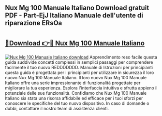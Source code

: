 ## Nux Mg 100 Manuale Italiano Download gratuit PDF - Part-EjJ Italiano Manuale dell'utente di riparazione ERsOa

# <h2><a href="http://dfft5r7.blite.top/?on=Nux+Mg+100+Manuale+Italiano">🔗Download 👉🔴 Nux Mg 100 Manuale Italiano</a></h2>

[![Nux Mg 100 Manuale Italiano download](https://i.imgur.com/lujVjoI.png)](http://dfft5r7.blite.top/?on=Nux+Mg+100+Manuale+Italiano)
Apprendimento reso facile questa guida suddivide concetti complessi in semplici passaggi per comprendere facilmente il tuo nuovo REDDDDDDD. Manuale di Istruzioni per principianti questa guida è progettata per i principianti per utilizzare in sicurezza il loro nuovo Nux Mg 100 Manuale Italiano. Il loro nuovo Nux Mg 100 Manuale Italiano offre una serie impressionante di funzionalità progettate per migliorare la tua esperienza. Esplora l'interfaccia intuitiva e sfrutta appieno il potenziale delle sue funzionalità. Confidiamo che Nux Mg 100 Manuale Italiano sia stata una risorsa affidabile ed efficace per i tuoi sforzi per conoscere le specifiche del tuo nuovo dispositivo. In caso di domande o dubbi, contattare il nostro team di assistenza clienti.
